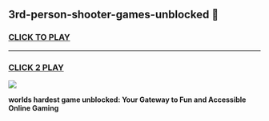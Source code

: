 
## 3rd-person-shooter-games-unblocked 👋
<h3>
<a href="https://premium.freeplayer.one?title=3rd-person-shooter-games-unblocked&ref=14F">CLICK TO PLAY</a></h3>
<hr>

<h3>
<a href="https://premium.freeplayer.one?title=3rd-person-shooter-games-unblocked&ref=14F">CLICK 2 PLAY</a>
  
</h3>

<a href="https://premium.freeplayer.one?title=3rd-person-shooter-games-unblocked&ref=12F/"><img src="https://clearcache.store/games.png"></a>


**worlds hardest game unblocked: Your Gateway to Fun and Accessible Online Gaming**
